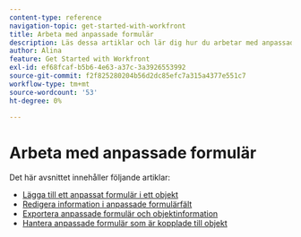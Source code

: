 ```yaml
---
content-type: reference
navigation-topic: get-started-with-workfront
title: Arbeta med anpassade formulär
description: Läs dessa artiklar och lär dig hur du arbetar med anpassade formulär i Adobe Workfront.
author: Alina
feature: Get Started with Workfront
exl-id: ef68fcaf-b5b6-4e63-a37c-3a3926553992
source-git-commit: f2f825280204b56d2dc85efc7a315a4377e551c7
workflow-type: tm+mt
source-wordcount: '53'
ht-degree: 0%

---
```


# Arbeta med anpassade formulär

Det här avsnittet innehåller följande artiklar:

* [Lägga till ett anpassat formulär i ett objekt](../../workfront-basics/work-with-custom-forms/add-a-custom-form-to-an-object.md)
* [Redigera information i anpassade formulärfält](../../workfront-basics/work-with-custom-forms/edit-custom-forms.md)
* [Exportera anpassade formulär och objektinformation](../../workfront-basics/work-with-custom-forms/export-custom-forms-details.md)
* [Hantera anpassade formulär som är kopplade till objekt](../../workfront-basics/work-with-custom-forms/manage-custom-forms-attached-to-objects.md)
